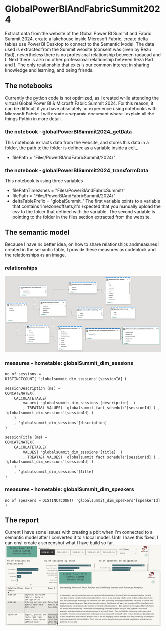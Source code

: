 # GlobalPowerBIAndFabricSummit2024
Extract data from the website of the Global Power BI Summit and Fabric Summit 2024, create a lakehouse inside Microsoft Fabric, create delta tables use Power BI Desktop to connect to the Semantic Model.
The data used is extracted from the Summit website (consent was given by Rezu Rad), nevertheless there is no profesional relationship between radacad and I. Next there is also no other professional relationship between Reza Rad and I. The only relationship that exits is our common interest in sharing knowledge and learning, and being friends.
## The notebooks
Currently the python code is not optimized, as I created while attending the virtual Global Power BI & Microsft Fabric Summit 2024. For this reason, it can be difficult if you have absolutely no experience using notebooks with Microsoft Fabric. I will create a separate document where I explain all the things Pythin in more detail.
### the notebook - globalPowerBISummit2024_getData
This notebook extracts data from the website, and stores this data in a folder, the path to the folder is defined as a variable inside a cell_
+ filePath = "Files/PowerBIAndFabricSummit/2024/"
### the notebook - globalPowerBISummit2024_transformData
This notebook is using three variables
+ filePathTimezones = "Files/PowerBIAndFabricSummit/"
+ filePath = "Files/PowerBIAndFabricSummit/2024/"
+ deltaTablePrefix = "globalSummit_"
The first variable points to a variable that contains timezoneoffsets,it's expected that you manually upload the csv to the folder that defined with the variable.
The second variable is pointing to the folder in the files section extracted from the website.
## The semantic model
Because I have no better idea, on how to share relationships andmeasures I created in the semantic table, I provide these measures as codeblock and the relationships as an image.
### relationships
![Alt text](https://github.com/tomatminceddata/GlobalPowerBIAndFabricSummit2024/blob/main/images/semantic%20model%20relationships%202024-02-13.png)
### measures - hometable: globalSummit_dim_sessions
```
no of sessions = 
DISTINCTCOUNT( 'globalsummit_dim_sessions'[sessionId] )
```
```
sessionDescription (ms) = 
CONCATENATEX(
    CALCULATETABLE( 
        VALUES( 'globalsummit_dim_sessions'[description]  )
        , TREATAS( VALUES( 'globalsummit_fact_schedule'[sessionId] ) , 'globalsummit_dim_sessions'[sessionId] )
    )
    , 'globalsummit_dim_sessions'[description]
)
```
```
sessionTitle (ms) = 
CONCATENATEX(
    CALCULATETABLE( 
        VALUES( 'globalsummit_dim_sessions'[title]  )
        , TREATAS( VALUES( 'globalsummit_fact_schedule'[sessionId] ) , 'globalsummit_dim_sessions'[sessionId] )
    )
    , 'globalsummit_dim_sessions'[title]
)
```
### measures - hometable: globalSummit_dim_speakers
```
no of speakers = DISTINCTCOUNT( 'globalsummit_dim_speakers'[speakerId] )
```
## The report
Current I have some issues with creating a pbit when I'm connected to a semantic model after I converted it to a local model. Until I have this fixed, I can onyl create a screenshot what I have build so far.
![Alt text](https://github.com/tomatminceddata/GlobalPowerBIAndFabricSummit2024/blob/main/images/sampleReport%20with%20tooltippage.png)
